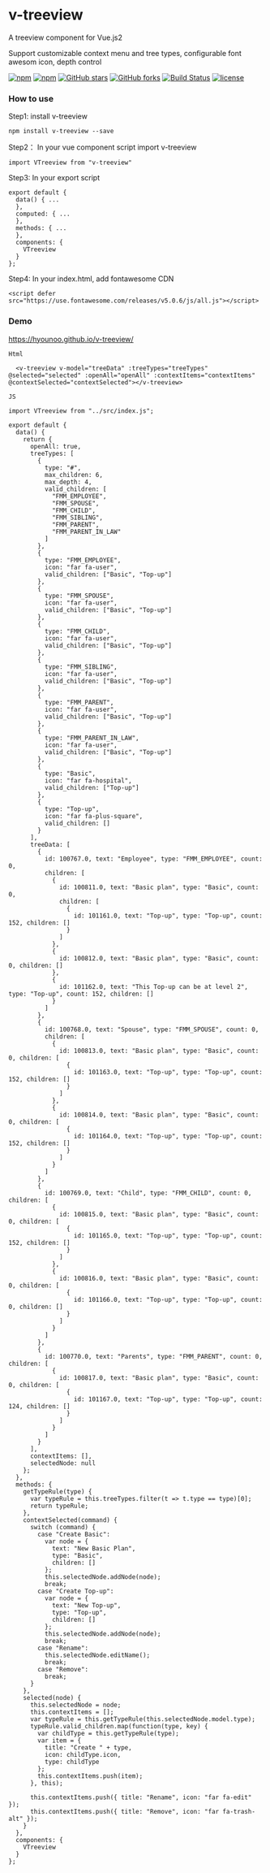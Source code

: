 # v-treeview
A treeview component for Vue.js2

Support customizable context menu and tree types, configurable font awesom icon, depth control

[![npm](https://img.shields.io/npm/v/v-treeview.svg )](https://www.npmjs.com/package/v-treeview)
[![npm](https://img.shields.io/npm/dm/v-treeview.svg)](https://www.npmjs.com/package/v-treeview)
[![GitHub stars](https://img.shields.io/github/stars/hyounoo/v-treeview.svg?style=social&label=Stars&style=for-the-badge)](https://github.com/hyounoo/v-treeview/stargazers)
[![GitHub forks](https://img.shields.io/github/forks/hyounoo/v-treeview.svg?style=social&label=Fork&style=for-the-badge)](https://github.com/hyounoo/v-treeview/network)
[![Build Status](https://travis-ci.org/hyounoo/v-treeview.svg?branch=master)](https://travis-ci.org/hyounoo/v-treeview)
[![license](https://img.shields.io/github/license/mashape/apistatus.svg)]()

### How to use

Step1: install v-treeview
```
npm install v-treeview --save
```

Step2： In your vue component script import v-treeview
```
import VTreeview from "v-treeview"
```

Step3: In your export script
```
export default {
  data() { ...     
  },
  computed: { ...
  },
  methods: { ...
  },  
  components: {
    VTreeview
  }
};
```

Step4: In your index.html, add fontawesome CDN
```
<script defer src="https://use.fontawesome.com/releases/v5.0.6/js/all.js"></script>
```



### Demo 
https://hyounoo.github.io/v-treeview/


`Html`
```
  <v-treeview v-model="treeData" :treeTypes="treeTypes" @selected="selected" :openAll="openAll" :contextItems="contextItems" @contextSelected="contextSelected"></v-treeview>
```
`JS`
```
import VTreeview from "../src/index.js";

export default {
  data() {
    return {
      openAll: true,
      treeTypes: [
        {
          type: "#",
          max_children: 6,
          max_depth: 4,
          valid_children: [
            "FMM_EMPLOYEE",
            "FMM_SPOUSE",
            "FMM_CHILD",
            "FMM_SIBLING",
            "FMM_PARENT",
            "FMM_PARENT_IN_LAW"
          ]
        },
        {
          type: "FMM_EMPLOYEE",
          icon: "far fa-user",
          valid_children: ["Basic", "Top-up"]
        },
        {
          type: "FMM_SPOUSE",
          icon: "far fa-user",
          valid_children: ["Basic", "Top-up"]
        },
        {
          type: "FMM_CHILD",
          icon: "far fa-user",
          valid_children: ["Basic", "Top-up"]
        },
        {
          type: "FMM_SIBLING",
          icon: "far fa-user",
          valid_children: ["Basic", "Top-up"]
        },
        {
          type: "FMM_PARENT",
          icon: "far fa-user",
          valid_children: ["Basic", "Top-up"]
        },
        {
          type: "FMM_PARENT_IN_LAW",
          icon: "far fa-user",
          valid_children: ["Basic", "Top-up"]
        },
        {
          type: "Basic",
          icon: "far fa-hospital",
          valid_children: ["Top-up"]
        },
        {
          type: "Top-up",
          icon: "far fa-plus-square",
          valid_children: []
        }
      ],
      treeData: [
        {
          id: 100767.0, text: "Employee", type: "FMM_EMPLOYEE", count: 0,
          children: [
            {
              id: 100811.0, text: "Basic plan", type: "Basic", count: 0,
              children: [
                {
                  id: 101161.0, text: "Top-up", type: "Top-up", count: 152, children: []
                }
              ]
            },
            {
              id: 100812.0, text: "Basic plan", type: "Basic", count: 0, children: []
            },
            {
              id: 101162.0, text: "This Top-up can be at level 2", type: "Top-up", count: 152, children: []
            }
          ]
        },
        {
          id: 100768.0, text: "Spouse", type: "FMM_SPOUSE", count: 0,
          children: [
            {
              id: 100813.0, text: "Basic plan", type: "Basic", count: 0, children: [
                {
                  id: 101163.0, text: "Top-up", type: "Top-up", count: 152, children: []
                }
              ]
            },
            {
              id: 100814.0, text: "Basic plan", type: "Basic", count: 0, children: [
                {
                  id: 101164.0, text: "Top-up", type: "Top-up", count: 152, children: []
                }
              ]
            }
          ]
        },
        {
          id: 100769.0, text: "Child", type: "FMM_CHILD", count: 0, children: [
            {
              id: 100815.0, text: "Basic plan", type: "Basic", count: 0, children: [
                {
                  id: 101165.0, text: "Top-up", type: "Top-up", count: 152, children: []
                }
              ]
            },
            {
              id: 100816.0, text: "Basic plan", type: "Basic", count: 0, children: [
                {
                  id: 101166.0, text: "Top-up", type: "Top-up", count: 0, children: []
                }
              ]
            }
          ]
        },
        {
          id: 100770.0, text: "Parents", type: "FMM_PARENT", count: 0, children: [
            {
              id: 100817.0, text: "Basic plan", type: "Basic", count: 0, children: [
                {
                  id: 101167.0, text: "Top-up", type: "Top-up", count: 124, children: []
                }
              ]
            }
          ]
        }
      ],
      contextItems: [],
      selectedNode: null
    };
  },
  methods: {
    getTypeRule(type) {
      var typeRule = this.treeTypes.filter(t => t.type == type)[0];
      return typeRule;
    },
    contextSelected(command) {
      switch (command) {
        case "Create Basic":
          var node = {
            text: "New Basic Plan",
            type: "Basic",
            children: []
          };
          this.selectedNode.addNode(node);
          break;
        case "Create Top-up":
          var node = {
            text: "New Top-up",
            type: "Top-up",
            children: []
          };
          this.selectedNode.addNode(node);          
          break;
        case "Rename":
          this.selectedNode.editName();
          break;
        case "Remove":
          break;
      }
    },
    selected(node) {
      this.selectedNode = node;
      this.contextItems = [];
      var typeRule = this.getTypeRule(this.selectedNode.model.type);
      typeRule.valid_children.map(function(type, key) {
        var childType = this.getTypeRule(type);
        var item = {
          title: "Create " + type,
          icon: childType.icon,
          type: childType
        };
        this.contextItems.push(item);
      }, this);

      this.contextItems.push({ title: "Rename", icon: "far fa-edit" });
      this.contextItems.push({ title: "Remove", icon: "far fa-trash-alt" });
    }
  },
  components: {
    VTreeview
  }
};
```

